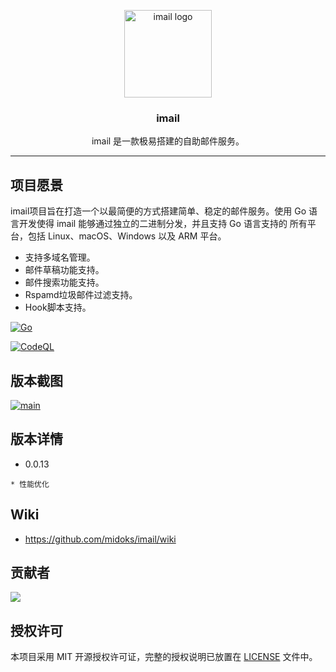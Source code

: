 <p align="center">
  <img alt="imail logo" src="https://avatars2.githubusercontent.com/u/4169529?v=3&s=200" height="140" />
  <h3 align="center">imail</h3>
  <p align="center">imail 是一款极易搭建的自助邮件服务。</p>
</p>


---
## 项目愿景

imail项目旨在打造一个以最简便的方式搭建简单、稳定的邮件服务。使用 Go 语言开发使得 imail 能够通过独立的二进制分发，并且支持 Go 语言支持的 所有平台，包括 Linux、macOS、Windows 以及 ARM 平台。

- 支持多域名管理。
- 邮件草稿功能支持。
- 邮件搜索功能支持。
- Rspamd垃圾邮件过滤支持。
- Hook脚本支持。

[![Go](https://github.com/midoks/imail/actions/workflows/go.yml/badge.svg)](https://github.com/midoks/imail/actions/workflows/go.yml)

[![CodeQL](https://github.com/midoks/imail/actions/workflows/codeql-analysis.yml/badge.svg)](https://github.com/midoks/imail/actions/workflows/codeql-analysis.yml)

## 版本截图

[![main](/screenshot/main.png)](/screenshot/main.png)


## 版本详情

- 0.0.13

```
* 性能优化
```

## Wiki

- https://github.com/midoks/imail/wiki

## 贡献者

[![](https://contrib.rocks/image?repo=midoks/imail)](https://github.com/midoks/imail/graphs/contributors)


## 授权许可

本项目采用 MIT 开源授权许可证，完整的授权说明已放置在 [LICENSE](https://github.com/midoks/imail/blob/main/LICENSE) 文件中。

